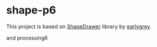 # shape-p6

This project is based on [ShapeDrawer](https://github.com/earlygrey/shapedrawer) library
by [earlygrey](https://github.com/earlygrey).

and processing6